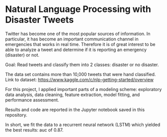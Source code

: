 # Natural Language Processing with Disaster Tweets

Twitter has become one of the most popular sources of information. 
In particular, it has become an important communication channel in emergencies 
that works in real time. 
Therefore it is of great interest to be able to analyze a tweet and determine if it is reporting an emergency (disaster) or not.

Goal: Read tweets and classify them into 2 classes: disaster or no disaster.

The data set contains more than 10,000 tweets that were hand classified. 
Link to dataset: https://www.kaggle.com/c/nlp-getting-started/overview

For this project, I applied important parts of a modeling scheme: exploratory data analysis, 
data cleaning, feature extraction, model fitting, and performance assessment.

Results and code are reported in the Jupyter notebook saved in this repository. 

In short, we fit the data to a recurrent neural network (LSTM) which yielded the best results: auc of 0.87.

